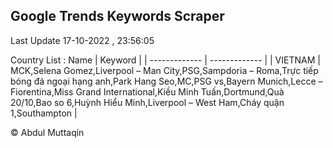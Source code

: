 

## Google Trends Keywords Scraper 
 
Last Update 17-10-2022 , 23:56:05

Country List :
 Name  | Keyword |
| ------------- | ------------- |
| VIETNAM | MCK,Selena Gomez,Liverpool – Man City,PSG,Sampdoria – Roma,Trực tiếp bóng đá ngoại hạng anh,Park Hang Seo,MC,PSG vs,Bayern Munich,Lecce – Fiorentina,Miss Grand International,Kiều Minh Tuấn,Dortmund,Quà 20/10,Bao so 6,Huỳnh Hiểu Minh,Liverpool – West Ham,Cháy quận 1,Southampton |



© Abdul Muttaqin 
